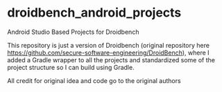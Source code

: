 # droidbench_android_projects
Android Studio Based Projects for Droidbench

This repository is just a version of Droidbench (original repository here https://github.com/secure-software-engineering/DroidBench), where I added
a Gradle wrapper to all the projects and standardized some of the project structure so I can build using Gradle.

All credit for original idea and code go to the original authors
